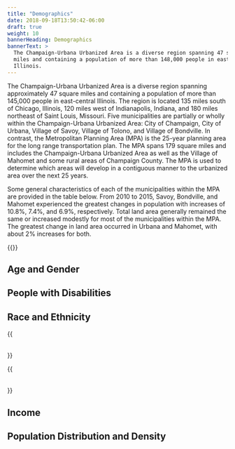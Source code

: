 ```yaml
---
title: "Demographics"
date: 2018-09-18T13:50:42-06:00
draft: true
weight: 10
bannerHeading: Demographics
bannerText: >
  The Champaign-Urbana Urbanized Area is a diverse region spanning 47 square
  miles and containing a population of more than 148,000 people in east-central
  Illinois.
---
```


The Champaign-Urbana Urbanized Area is a diverse region spanning approximately
47 square miles and containing a population of more than 145,000 people in
east-central Illinois. The region is located 135 miles south of Chicago,
Illinois, 120 miles west of Indianapolis, Indiana, and 180 miles northeast of
Saint Louis, Missouri. Five municipalities are partially or wholly within the
Champaign-Urbana Urbanized Area: City of Champaign, City of Urbana, Village of
Savoy, Village of Tolono, and Village of Bondville. In contrast, the
Metropolitan Planning Area (MPA) is the 25-year planning area for the long range
transportation plan. The MPA spans 179 square miles and includes the
Champaign-Urbana Urbanized Area as well as the Village of Mahomet and some rural
areas of Champaign County. The MPA is used to determine which areas will develop
in a contiguous manner to the urbanized area over the next 25 years.

Some general characteristics of each of the municipalities within the MPA are
provided in the table below. From 2010 to 2015, Savoy, Bondville, and
Mahomet experienced the greatest changes in population with increases of 10.8%, 7.4%, and
6.9%, respectively. Total land area generally remained the same or
increased modestly for most of the municipalities within the MPA. The greatest
change in land area occurred in Urbana and Mahomet, with about 2% increases for
both.

{{<table url="Municipalities_BasicInfo_2010-2015.csv"
title="Basic Characteristics of Municipalities within the MPA"
switch="false"
source="US Census Bureau, ACS 5-Yr Data, 2010-2015 (Table B01003) and US Census Bureau, Decennial Census, 2010">}}

## Age and Gender ##



## People with Disabilities ##



## Race and Ethnicity ##


{{<table url="ACS15-Race.csv"
title="Race Composition of Municipalities within the MPA"
switch="true"
source="US Census Bureau, ACS 5-Yr Data, 2010-2015 (Table B02001)">}}

{{<table url="ACS15-Ethnicity.csv"
title="Hispanic or Latino Ethnicity within Municipalities of the MPA"
switch="true"
source="US Census Bureau, ACS 5-Yr Data, 2010-2015 (Table B03002)">}}

## Income ##



## Population Distribution and Density ##
